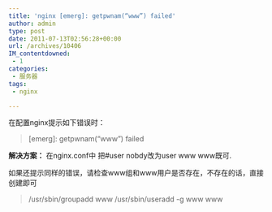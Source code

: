 ```yaml
---
title: 'nginx [emerg]: getpwnam(“www”) failed'
author: admin
type: post
date: 2011-07-13T02:56:28+00:00
url: /archives/10406
IM_contentdowned:
 - 1
categories:
 - 服务器
tags:
 - nginx

---
```

在配置nginx提示如下错误时：

> [emerg]: getpwnam(“www”) failed

**解决方案：**
在nginx.conf中 把#user nobdy改为user www www既可.

如果还提示同样的错误，请检查www组和www用户是否存在，不存在的话，直接创建即可

> /usr/sbin/groupadd www
> /usr/sbin/useradd -g www www